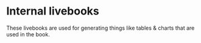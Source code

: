 # Internal livebooks

These livebooks are used for generating things like tables & charts that are used in the book.